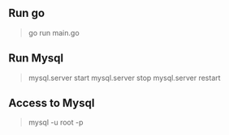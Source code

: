 ## Run go

> go run main.go


## Run Mysql

> mysql.server start
mysql.server stop
mysql.server restart

## Access to Mysql

> mysql -u root -p